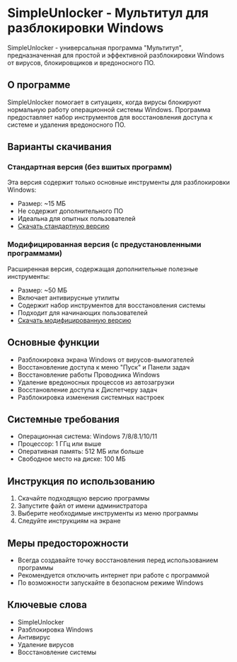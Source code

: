 # SimpleUnlocker - Мультитул для разблокировки Windows

SimpleUnlocker - универсальная программа "Мультитул", предназначенная для простой и эффективной разблокировки Windows от вирусов, блокировщиков и вредоносного ПО.

## О программе

SimpleUnlocker помогает в ситуациях, когда вирусы блокируют нормальную работу операционной системы Windows. Программа предоставляет набор инструментов для восстановления доступа к системе и удаления вредоносного ПО.

## Варианты скачивания

### Стандартная версия (без вшитых программ)

Эта версия содержит только основные инструменты для разблокировки Windows:

- Размер: ~15 МБ
- Не содержит дополнительного ПО
- Идеальна для опытных пользователей
- [Скачать стандартную версию](https://simpleunlocker.ds1nc.ru/release/simpleunlocker_release.zip)

### Модифицированная версия (с предустановленными программами)

Расширенная версия, содержащая дополнительные полезные инструменты:

- Размер: ~50 МБ
- Включает антивирусные утилиты
- Содержит набор инструментов для восстановления системы
- Подходит для начинающих пользователей
- [Скачать модифицированную версию](https://simpleunlocker.ds1nc.ru/release/simpleunlocker_release-u.zip)

## Основные функции

- Разблокировка экрана Windows от вирусов-вымогателей
- Восстановление доступа к меню "Пуск" и Панели задач
- Восстановление работы Проводника Windows
- Удаление вредоносных процессов из автозагрузки
- Восстановление доступа к Диспетчеру задач
- Разблокировка изменения системных настроек

## Системные требования

- Операционная система: Windows 7/8/8.1/10/11
- Процессор: 1 ГГц или выше
- Оперативная память: 512 МБ или больше
- Свободное место на диске: 100 МБ

## Инструкция по использованию

1. Скачайте подходящую версию программы
2. Запустите файл от имени администратора
3. Выберите необходимые инструменты из меню программы
4. Следуйте инструкциям на экране

## Меры предосторожности

- Всегда создавайте точку восстановления перед использованием программы
- Рекомендуется отключить интернет при работе с программой
- По возможности запускайте в безопасном режиме Windows

## Ключевые слова
- SimpleUnlocker
- Разблокировка Windows
- Антивирус
- Удаление вирусов
- Восстановление системы
